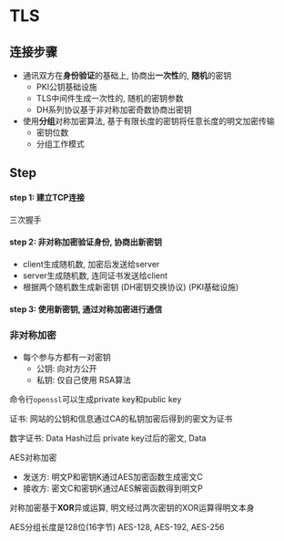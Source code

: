 # TLS

## 连接步骤

- 通讯双方在**身份验证**的基础上, 协商出**一次性**的, **随机**的密钥
    - PKI公钥基础设施
    - TLS中间件生成一次性的, 随机的密钥参数
    - DH系列协议基于非对称加密奇数协商出密钥
- 使用**分组**对称加密算法, 基于有限长度的密钥将任意长度的明文加密传输
    - 密钥位数
    - 分组工作模式

## Step

#### step 1: 建立TCP连接

三次握手



#### step 2: 非对称加密验证身份, 协商出新密钥

- client生成随机数, 加密后发送给server
- server生成随机数, 连同证书发送给client
- 根据两个随机数生成新密钥 (DH密钥交换协议) (PKI基础设施)



#### step 3:  使用新密钥, 通过对称加密进行通信

### 非对称加密

- 每个参与方都有一对密钥
    - 公钥: 向对方公开
    - 私钥: 仅自己使用
RSA算法

命令行`openssl`可以生成private key和public key

证书: 网站的公钥和信息通过CA的私钥加密后得到的密文为证书

数字证书: Data Hash过后 private key过后的密文, Data

AES对称加密
- 发送方: 明文P和密钥K通过AES加密函数生成密文C
- 接收方: 密文C和密钥K通过AES解密函数得到明文P

对称加密基于**XOR**异或运算, 明文经过两次密钥的XOR运算得明文本身

AES分组长度是128位(16字节)
AES-128, AES-192, AES-256